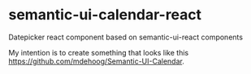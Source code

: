# semantic-ui-calendar-react
Datepicker react component based on semantic-ui-react components

My intention is to create something that looks like this https://github.com/mdehoog/Semantic-UI-Calendar.
